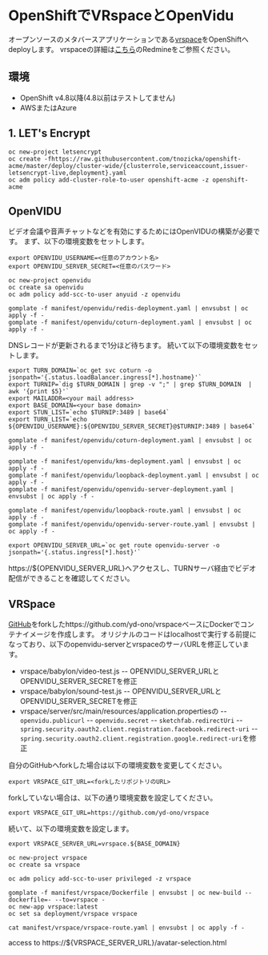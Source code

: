 # OpenShiftでVRspaceとOpenVidu 

オープンソースのメタバースアプリケーションである[vrspace](https://www.vrspace.org/)をOpenShiftへdeployします。
vrspaceの詳細は[こちら](https://redmine.vrspace.org/projects/vrspace-org/wiki)のRedmineをご参照ください。

## 環境
- OpenShift v4.8以降(4.8以前はテストしてません)
- AWSまたはAzure

## 1. LET's Encrypt

```
oc new-project letsencrypt
oc create -fhttps://raw.githubusercontent.com/tnozicka/openshift-acme/master/deploy/cluster-wide/{clusterrole,serviceaccount,issuer-letsencrypt-live,deployment}.yaml
oc adm policy add-cluster-role-to-user openshift-acme -z openshift-acme
```

## OpenVIDU
ビデオ会議や音声チャットなどを有効にするためにはOpenVIDUの構築が必要です。
まず、以下の環境変数をセットします。

```
export OPENVIDU_USERNAME=<任意のアカウント名>
export OPENVIDU_SERVER_SECRET=<任意のパスワード>
```

```
oc new-project openvidu
oc create sa openvidu
oc adm policy add-scc-to-user anyuid -z openvidu 
```

```
gomplate -f manifest/openvidu/redis-deployment.yaml | envsubst | oc apply -f -
gomplate -f manifest/openvidu/coturn-deployment.yaml | envsubst | oc apply -f -
```

DNSレコードが更新されるまで1分ほど待ちます。
続いて以下の環境変数をセットします。

```
export TURN_DOMAIN=`oc get svc coturn -o jsonpath='{.status.loadBalancer.ingress[*].hostname}'`
export TURNIP=`dig $TURN_DOMAIN | grep -v ";" | grep $TURN_DOMAIN  | awk '{print $5}'`
export MAILADDR=<your mail address>
export BASE_DOMAIN=<your base domain>
export STUN_LIST=`echo $TURNIP:3489 | base64`
export TURN_LIST=`echo ${OPENVIDU_USERNAME}:${OPENVIDU_SERVER_SECRET}@$TURNIP:3489 | base64`
```

```
gomplate -f manifest/openvidu/coturn-deployment.yaml | envsubst | oc apply -f -
```

```
gomplate -f manifest/openvidu/kms-deployment.yaml | envsubst | oc apply -f -
gomplate -f manifest/openvidu/loopback-deployment.yaml | envsubst | oc apply -f -
gomplate -f manifest/openvidu/openvidu-server-deployment.yaml | envsubst | oc apply -f -
```

```
gomplate -f manifest/openvidu/loopback-route.yaml | envsubst | oc apply -f -
gomplate -f manifest/openvidu/openvidu-server-route.yaml | envsubst | oc apply -f -
```

```
export OPENVIDU_SERVER_URL=`oc get route openvidu-server -o jsonpath='{.status.ingress[*].host}'`
```

https://${OPENVIDU_SERVER_URL}へアクセスし、TURNサーバ経由でビデオ配信ができることを確認してください。


## VRSpace

[GitHub](https://github.com/jalmasi/vrspace)をforkしたhttps://github.com/yd-ono/vrspaceベースにDockerでコンテナイメージを作成します。
オリジナルのコードはlocalhostで実行する前提になっており、以下のopenvidu-serverとvrspaceのサーバURLを修正しています。
- vrspace/babylon/video-test.js
-- OPENVIDU_SERVER_URLとOPENVIDU_SERVER_SECRETを修正
- vrspace/babylon/sound-test.js
-- OPENVIDU_SERVER_URLとOPENVIDU_SERVER_SECRETを修正
- vrspace/server/src/main/resources/application.propertiesの
-- `openvidu.publicurl`
-- `openvidu.secret`
-- `sketchfab.redirectUri`
-- `spring.security.oauth2.client.registration.facebook.redirect-uri`
-- `spring.security.oauth2.client.registration.google.redirect-uri`を修正

自分のGitHubへforkした場合は以下の環境変数を変更してください。
```
export VRSPACE_GIT_URL=<forkしたリポジトリのURL>
```

forkしていない場合は、以下の通り環境変数を設定してください。

```
export VRSPACE_GIT_URL=https://github.com/yd-ono/vrspace
```

続いて、以下の環境変数を設定します。

```
export VRSPACE_SERVER_URL=vrspace.${BASE_DOMAIN}
```

```
oc new-project vrspace
oc create sa vrspace
```

```
oc adm policy add-scc-to-user privileged -z vrspace
```

```
gomplate -f manifest/vrspace/Dockerfile | envsubst | oc new-build --dockerfile=- --to=vrspace -
oc new-app vrspace:latest
oc set sa deployment/vrspace vrspace
```

```
cat manifest/vrspace/vrspace-route.yaml | envsubst | oc apply -f -
```

access to https://${VRSPACE_SERVER_URL}/avatar-selection.html
